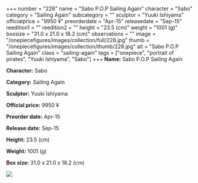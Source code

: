 +++
number = "228"
name = "Sabo P.O.P Sailing Again"
character = "Sabo"
category = "Sailing Again"
subcategory = ""
sculptor = "Yuuki Ishiyama"
officialprice = "9950 ¥"
preorderdate = "Apr-15"
releasedate = "Sep-15"
reedition1 = ""
reedition2 = ""
height = "23.5 (cm)"
weight = "1001 (g)"
boxsize = "31.0 x 21.0 x 18.2 (cm)"
observations = ""
image = "/onepiecefigures/images/collection/full/228.jpg"
thumb = "/onepiecefigures/images/collection/thumb/228.jpg"
alt = "Sabo P.O.P Sailing Again"
class = "sailing-again"
tags = ["onepiece", "portrait of pirates", "Yuuki Ishiyama", "Sabo"]
+++
**Name:** Sabo P.O.P Sailing Again

**Character:** Sabo

**Category:** Sailing Again 

**Sculptor:** Yuuki Ishiyama

**Official price:** 9950 ¥

**Preorder date:** Apr-15

**Release date:** Sep-15

**Height:** 23.5 (cm)

**Weight:** 1001 (g)

**Box size:** 31.0 x 21.0 x 18.2 (cm)

<img src="/onepiecefigures/images/collection/thumb/228.jpg">